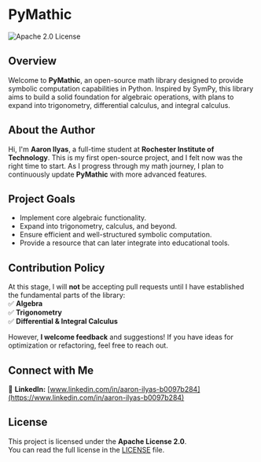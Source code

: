 # PyMathic

![Apache 2.0 License](https://img.shields.io/badge/license-Apache%202.0-blue.svg)  

## Overview  

Welcome to **PyMathic**, an open-source math library designed to provide symbolic computation capabilities in Python. Inspired by SymPy, this library aims to build a solid foundation for algebraic operations, with plans to expand into trigonometry, differential calculus, and integral calculus.  

## About the Author  

Hi, I'm **Aaron Ilyas**, a full-time student at **Rochester Institute of Technology**. This is my first open-source project, and I felt now was the right time to start. As I progress through my math journey, I plan to continuously update **PyMathic** with more advanced features.  

## Project Goals  

- Implement core algebraic functionality.  
- Expand into trigonometry, calculus, and beyond.  
- Ensure efficient and well-structured symbolic computation.  
- Provide a resource that can later integrate into educational tools.  

## Contribution Policy  

At this stage, I will **not** be accepting pull requests until I have established the fundamental parts of the library:  
✅ **Algebra**  
✅ **Trigonometry**  
✅ **Differential & Integral Calculus**  

However, **I welcome feedback** and suggestions! If you have ideas for optimization or refactoring, feel free to reach out.  

## Connect with Me  

💼 **LinkedIn:** [www.linkedin.com/in/aaron-ilyas-b0097b284](https://www.linkedin.com/in/aaron-ilyas-b0097b284)  

## License  

This project is licensed under the **Apache License 2.0**.  
You can read the full license in the [LICENSE](LICENSE) file.  
